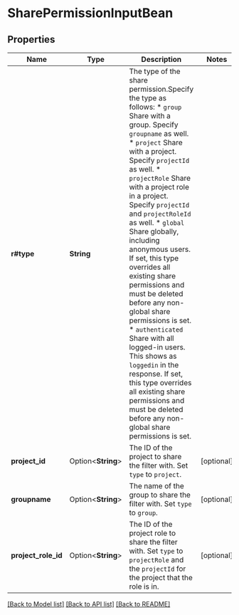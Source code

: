 # SharePermissionInputBean

## Properties

Name | Type | Description | Notes
------------ | ------------- | ------------- | -------------
**r#type** | **String** | The type of the share permission.Specify the type as follows:   *  `group` Share with a group. Specify `groupname` as well.  *  `project` Share with a project. Specify `projectId` as well.  *  `projectRole` Share with a project role in a project. Specify `projectId` and `projectRoleId` as well.  *  `global` Share globally, including anonymous users. If set, this type overrides all existing share permissions and must be deleted before any non-global share permissions is set.  *  `authenticated` Share with all logged-in users. This shows as `loggedin` in the response. If set, this type overrides all existing share permissions and must be deleted before any non-global share permissions is set. | 
**project_id** | Option<**String**> | The ID of the project to share the filter with. Set `type` to `project`. | [optional]
**groupname** | Option<**String**> | The name of the group to share the filter with. Set `type` to `group`. | [optional]
**project_role_id** | Option<**String**> | The ID of the project role to share the filter with. Set `type` to `projectRole` and the `projectId` for the project that the role is in. | [optional]

[[Back to Model list]](../README.md#documentation-for-models) [[Back to API list]](../README.md#documentation-for-api-endpoints) [[Back to README]](../README.md)


